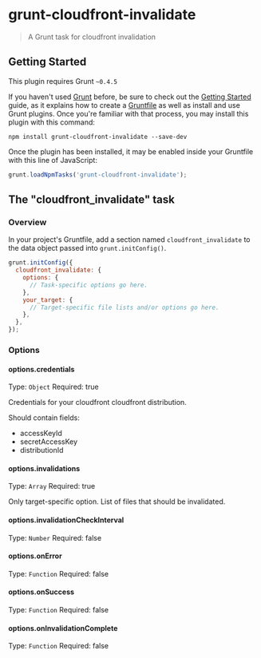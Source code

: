# grunt-cloudfront-invalidate

> A Grunt task for cloudfront invalidation

## Getting Started
This plugin requires Grunt `~0.4.5`

If you haven't used [Grunt](http://gruntjs.com/) before, be sure to check out the [Getting Started](http://gruntjs.com/getting-started) guide, as it explains how to create a [Gruntfile](http://gruntjs.com/sample-gruntfile) as well as install and use Grunt plugins. Once you're familiar with that process, you may install this plugin with this command:

```shell
npm install grunt-cloudfront-invalidate --save-dev
```

Once the plugin has been installed, it may be enabled inside your Gruntfile with this line of JavaScript:

```js
grunt.loadNpmTasks('grunt-cloudfront-invalidate');
```

## The "cloudfront_invalidate" task

### Overview
In your project's Gruntfile, add a section named `cloudfront_invalidate` to the data object passed into `grunt.initConfig()`.

```js
grunt.initConfig({
  cloudfront_invalidate: {
    options: {
      // Task-specific options go here.
    },
    your_target: {
      // Target-specific file lists and/or options go here.
    },
  },
});
```

### Options

#### options.credentials
Type: `Object`
Required: true

Credentials for your cloudfront cloudfront distribution.

Should contain fields:

- accessKeyId
- secretAccessKey
- distributionId

#### options.invalidations
Type: `Array`
Required: true

Only target-specific option. List of files that should be invalidated.

#### options.invalidationCheckInterval
Type: `Number`
Required: false

#### options.onError
Type: `Function`
Required: false

#### options.onSuccess
Type: `Function`
Required: false

#### options.onInvalidationComplete
Type: `Function`
Required: false